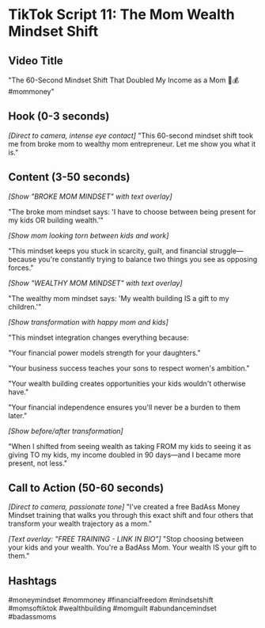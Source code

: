 # TikTok Script 11: The Mom Wealth Mindset Shift

## Video Title
"The 60-Second Mindset Shift That Doubled My Income as a Mom 🧠💰 #mommoney"

## Hook (0-3 seconds)
*[Direct to camera, intense eye contact]*
"This 60-second mindset shift took me from broke mom to wealthy mom entrepreneur. Let me show you what it is."

## Content (3-50 seconds)
*[Show "BROKE MOM MINDSET" with text overlay]*

"The broke mom mindset says: 'I have to choose between being present for my kids OR building wealth.'"

*[Show mom looking torn between kids and work]*

"This mindset keeps you stuck in scarcity, guilt, and financial struggle—because you're constantly trying to balance two things you see as opposing forces."

*[Show "WEALTHY MOM MINDSET" with text overlay]*

"The wealthy mom mindset says: 'My wealth building IS a gift to my children.'"

*[Show transformation with happy mom and kids]*

"This mindset integration changes everything because:

"Your financial power models strength for your daughters."

"Your business success teaches your sons to respect women's ambition."

"Your wealth building creates opportunities your kids wouldn't otherwise have."

"Your financial independence ensures you'll never be a burden to them later."

*[Show before/after transformation]*

"When I shifted from seeing wealth as taking FROM my kids to seeing it as giving TO my kids, my income doubled in 90 days—and I became more present, not less."

## Call to Action (50-60 seconds)
*[Direct to camera, passionate tone]*
"I've created a free BadAss Money Mindset training that walks you through this exact shift and four others that transform your wealth trajectory as a mom."

*[Text overlay: "FREE TRAINING - LINK IN BIO"]*
"Stop choosing between your kids and your wealth. You're a BadAss Mom. Your wealth IS your gift to them."

## Hashtags
#moneymindset #mommoney #financialfreedom #mindsetshift #momsoftiktok #wealthbuilding #momguilt #abundancemindset #badassmoms
